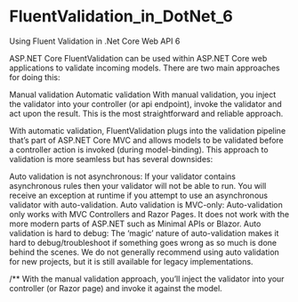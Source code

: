 # FluentValidation_in_DotNet_6
Using Fluent Validation in .Net Core Web API 6

ASP.NET Core
FluentValidation can be used within ASP.NET Core web applications to validate incoming models. There are two main approaches for doing this:

Manual validation
Automatic validation
With manual validation, you inject the validator into your controller (or api endpoint), invoke the validator and act upon the result. This is the most straightforward and reliable approach.

With automatic validation, FluentValidation plugs into the validation pipeline that’s part of ASP.NET Core MVC and allows models to be validated before a controller action is invoked (during model-binding). This approach to validation is more seamless but has several downsides:

Auto validation is not asynchronous: If your validator contains asynchronous rules then your validator will not be able to run. You will receive an exception at runtime if you attempt to use an asynchronous validator with auto-validation.
Auto validation is MVC-only: Auto-validation only works with MVC Controllers and Razor Pages. It does not work with the more modern parts of ASP.NET such as Minimal APIs or Blazor.
Auto validation is hard to debug: The ‘magic’ nature of auto-validation makes it hard to debug/troubleshoot if something goes wrong as so much is done behind the scenes.
We do not generally recommend using auto validation for new projects, but it is still available for legacy implementations.



/**
With the manual validation approach, you’ll inject the validator into your controller (or Razor page) and invoke it against the model.

